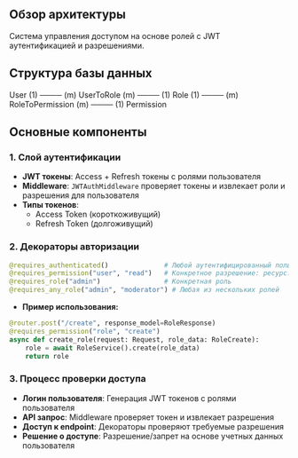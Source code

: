 ## Обзор архитектуры

Система управления доступом на основе ролей с JWT аутентификацией и разрешениями.

## Структура базы данных

User (1) ──── (m) UserToRole (m) ──── (1) Role (1) ──── (m) RoleToPermission (m) ──── (1) Permission

## Основные компоненты

### 1. **Слой аутентификации**
- **JWT токены**: Access + Refresh токены с ролями пользователя
- **Middleware**: `JWTAuthMiddleware` проверяет токены и извлекает роли и разрешения для пользователя
- **Типы токенов**:
  - Access Token (короткоживущий)
  - Refresh Token (долгоживущий)

### 2. **Декораторы авторизации**

```python
@requires_authenticated()              # Любой аутентифицированный пользователь
@requires_permission("user", "read")   # Конкретное разрешение: ресурс:действие
@requires_role("admin")                # Конкретная роль
@requires_any_role("admin", "moderator") # Любая из нескольких ролей
```

- **Пример использования:**
```python
@router.post("/create", response_model=RoleResponse)
@requires_permission("role", "create")
async def create_role(request: Request, role_data: RoleCreate):
    role = await RoleService().create(role_data)
    return role
```

### 3. **Процесс проверки доступа**

- **Логин пользователя**: Генерация JWT токенов с ролями пользователя
- **API запрос**: Middleware проверяет токен и извлекает разрешения
- **Доступ к endpoint**: Декораторы проверяют требуемые разрешения
- **Решение о доступе**: Разрешение/запрет на основе учетных данных пользователя 
